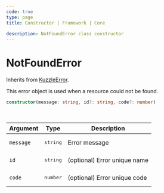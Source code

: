 ```yaml
---
code: true
type: page
title: Constructor | Framework | Core

description: NotFoundError class constructor
---
```


# NotFoundError

Inherits from [KuzzleError](/core/2/framework/abstract-classes/kuzzle-error/constructor).

This error object is used when a resource could not be found.


```ts
constructor(message: string, id?: string, code?: number)
```

<br/>

| Argument       | Type      | Description            |
| -------------- | --------- | ---------------------- |
| `message`      | <pre>string</pre> | Error message  |
| `id`           | <pre>string</pre> | (optional) Error unique name |
| `code`         | <pre>number</pre> | (optional) Error unique code |
